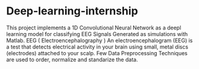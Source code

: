 # Deep-learning-internship
This project implements a 1D Convolutional Neural Network as a deepl learning model for classifying EEG Signals Generated as simulations with Matlab.
EEG ( Electroencephalography ) An electroencephalogram (EEG) is a test that detects electrical activity in your brain using small, metal discs (electrodes) attached to your scalp.
Few Data Preprocessing Techniques are used to order, normalize and standarize the data. 
